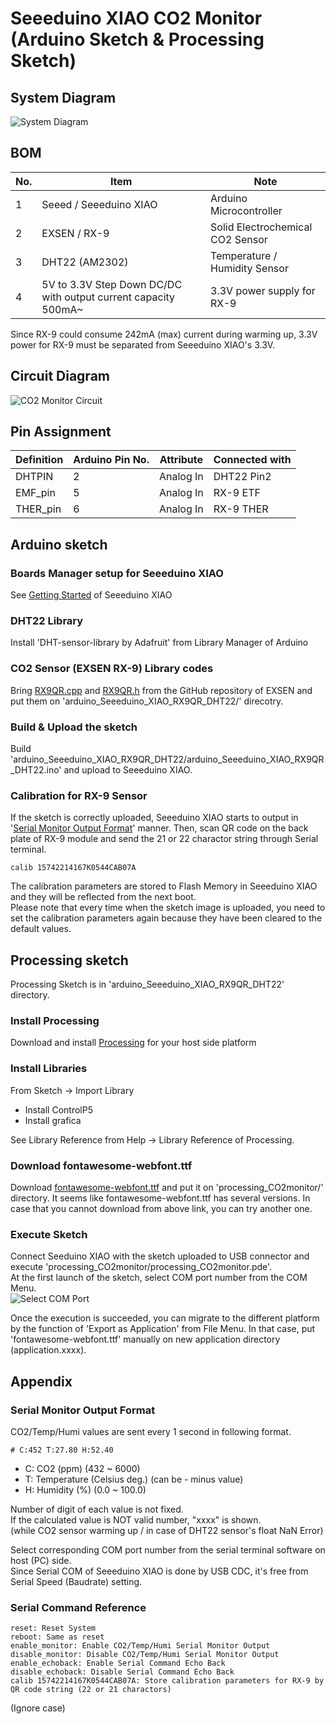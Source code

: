 # Seeeduino XIAO CO2 Monitor (Arduino Sketch & Processing Sketch)
## System Diagram
![System Diagram](CO2_Monitor_SystemDiagram.png)

## BOM
| No. | Item | Note |
----|----|---- 
| 1 | Seeed / Seeeduino XIAO | Arduino Microcontroller |
| 2 | EXSEN / RX-9 | Solid Electrochemical CO2 Sensor |
| 3 | DHT22 (AM2302) | Temperature / Humidity Sensor |
| 4 | 5V to 3.3V Step Down DC/DC with output current capacity 500mA~ | 3.3V power supply for RX-9 |

Since RX-9 could consume 242mA (max) current during warming up, 3.3V power for RX-9 must be separated from Seeeduino XIAO's 3.3V.

## Circuit Diagram
![CO2 Monitor Circuit](CO2_Monitor_Circuit.png)

## Pin Assignment
| Definition | Arduino Pin No. | Attribute | Connected with |
----|----|----|---- 
| DHTPIN | 2 | Analog In | DHT22 Pin2 |
| EMF_pin | 5 | Analog In | RX-9 ETF |
| THER_pin | 6 | Analog In | RX-9 THER |

## Arduino sketch
### Boards Manager setup for Seeeduino XIAO
See [Getting Started](https://wiki.seeedstudio.com/Seeeduino-XIAO/#getting-started) of Seeeduino XIAO

### DHT22 Library
Install 'DHT-sensor-library by Adafruit' from Library Manager of Arduino

### CO2 Sensor (EXSEN RX-9) Library codes
[RX9QR.cpp]: https://github.com/EXSEN/RX-9/blob/23602bf8d59dcdc47213648cf599053340d8f5d7/RX-9_QR_Header/RX9QR.cpp
[RX9QR.h]: https://github.com/EXSEN/RX-9/blob/23602bf8d59dcdc47213648cf599053340d8f5d7/RX-9_QR_Header/RX9QR.h
Bring [RX9QR.cpp][RX9QR.cpp] and [RX9QR.h][RX9QR.h] from the GitHub repository of EXSEN and  
put them on 'arduino_Seeeduino_XIAO_RX9QR_DHT22/' direcotry.

### Build & Upload the sketch
Build 'arduino_Seeeduino_XIAO_RX9QR_DHT22/arduino_Seeeduino_XIAO_RX9QR_DHT22.ino' and upload to Seeeduino XIAO.

### Calibration for RX-9 Sensor
If the sketch is correctly uploaded, Seeeduino XIAO starts to output in '[Serial Monitor Output Format](README.md#serial-monitor-output-format)' manner.
Then, scan QR code on the back plate of RX-9 module and send the 21 or 22 charactor string through Serial terminal.
```
calib 15742214167K0544CAB07A
```
The calibration parameters are stored to Flash Memory in Seeeduino XIAO and they will be reflected from the next boot.  
Please note that every time when the sketch image is uploaded, you need to set the calibration parameters again because they have been cleared to the default values.

## Processing sketch
Processing Sketch is in 'arduino_Seeeduino_XIAO_RX9QR_DHT22' directory.
### Install Processing
Download and install [Processing](https://processing.org/download/) for your host side platform

### Install Libraries
From Sketch -> Import Library
- Install ControlP5
- Install grafica

See Library Reference from Help -> Library Reference of Processing.

### Download fontawesome-webfont.ttf
Download [fontawesome-webfont.ttf](https://github.com/beakerbrowser/beakerbrowser.com/blob/0aeb4ebc03fee69553d6c8b00180b5ec6c8d79f5/fonts/fontawesome-webfont.ttf) and put it on 'processing_CO2monitor/' directory.
It seems like fontawesome-webfont.ttf has several versions. In case that you cannot download from above link, you can try another one.

### Execute Sketch
Connect Seeduino XIAO with the sketch uploaded to USB connector and execute 'processing_CO2monitor/processing_CO2monitor.pde'.  
At the first launch of the sketch, select COM port number from the COM Menu.  
![Select COM Port](Screenshot_Processing_CO2Monitor.png)

Once the execution is succeeded, you can migrate to the different platform by the function of 'Export as Application' from File Menu.  In that case, put 'fontawesome-webfont.ttf' manually on new application directory (application.xxxx).

## Appendix

### Serial Monitor Output Format
CO2/Temp/Humi values are sent every 1 second in following format.

    # C:452 T:27.80 H:52.40

- C: CO2 (ppm)  (432 ~ 6000)
- T: Temperature (Celsius deg.) (can be - minus value)
- H: Humidity (%) (0.0 ~ 100.0)

Number of digit of each value is not fixed.  
If the calculated value is NOT valid number, "xxxx" is shown.  
(while CO2 sensor warming up / in case of DHT22 sensor's float NaN Error)  

Select corresponding COM port number from the serial terminal software on host (PC) side.  
Since Serial COM of Seeeduino XIAO is done by USB CDC, it's free from Serial Speed (Baudrate) setting.

### Serial Command Reference

    reset: Reset System
    reboot: Same as reset
    enable_monitor: Enable CO2/Temp/Humi Serial Monitor Output
    disable_monitor: Disable CO2/Temp/Humi Serial Monitor Output
    enable_echoback: Enable Serial Command Echo Back
    disable_echoback: Disable Serial Command Echo Back
    calib 15742214167K0544CAB07A: Store calibration parameters for RX-9 by QR code string (22 or 21 charactors)
    
(Ignore case)

